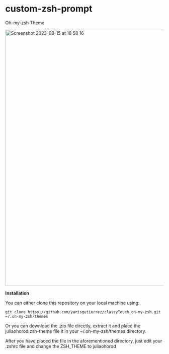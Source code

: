 # custom-zsh-prompt
Oh-my-zsh Theme 

<img width="814" alt="Screenshot 2023-08-15 at 18 58 16" src="https://github.com/ohorodnichuk17/custom-zsh-prompt/assets/101930820/ffa0032e-559f-4024-ba13-dd397268da91">


**Installation**

You can either clone this repository on your local machine using:

```git clone https://github.com/yarisgutierrez/classyTouch_oh-my-zsh.git ~/.oh-my-zsh/themes```

Or you can download the .zip file directly, extract it and place the juliaohorod.zsh-theme file it in your ~/.oh-my-zsh/themes directory.

After you have placed the file in the aforementioned directory, just edit your .zshrc file and change the ZSH_THEME to juliaohorod
